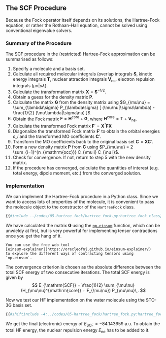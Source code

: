 ## The SCF Procedure

Because the Fock operator itself depends on its solutions, the
Hartree-Fock equation, or rather the Rothaan-Hall equation, cannot
be solved using conventional eigenvalue solvers. 

### Summary of the Procedure

The SCF procedure in the (restricted) Hartree-Fock approximation can be 
summarised as follows:

1. Specify a molecule and a basis set.
2. Calculate all required molecular integrals 
   (overlap integrals $\bm{S}$, 
   kinetic energy integrals $\bm{T}$,
   nuclear attraction integrals $\bm{V}_\mathrm{ne}$,
   electron repulsion integrals $(\mu\nu|\sigma\lambda)$.
3. Calculate the transformation matrix $\bm{X} = \bm{S}^{-1/2}$.
4. Obtain a guess for the density matrix $\bm{P}$.
5. Calculate the matrix $\bm{G}$ from the density matrix using 
   $G_{\mu\nu} = \sum_{\lambda\sigma} P_{\lambda\sigma} [ (\mu\nu|\sigma\lambda) - \frac{1}{2} (\mu\lambda|\sigma\nu) ]$.
6. Obtain the Fock matrix $\bm{F} = \bm{H^{\mathrm{core}}} + \bm{G}$, where 
   $\bm{H^{\mathrm{core}}} = \bm{T} + \bm{V}_\mathrm{ne}$.
7. Calculate the transformed Fock matrix $\bm{F}' = \bm{X}^\dagger \bm{F} \bm{X}$
8. Diagonalize the transformed Fock matrix $\bm{F}'$ to obtain the 
   orbital energies $\varepsilon\_i$ and the transformed MO coefficients 
   $\bm{C}'$.
9. Transform the MO coefficients back to the original basis set 
   $\bm{C} = \bm{X} \bm{C}'$.
10. Form a new density matrix $\bm{P}$ from $\bm{C}$
    using $P_{\mu\nu} = 2 \sum_{i=1}^{n_{\mathrm{occ}}} C_{\mu i} C_{\nu i}$.
11. Check for convergence. If not, return to step 5 with the new density matrix.
12. If the procedure has converged, calculate the quantities of interest 
    (e.g. total energy, dipole moment, etc.) from the converged solution.

### Implementation

We can implement the Hartree-Fock procedure in a Python class. Since we want 
to access lots of properties of the molecule, it is convenient to pass the
molecule object to the constructor of the `HartreeFock` class.
```python
{{#include ../codes/05-hartree_fock/hartree_fock.py:hartree_fock_class}}
```

We have calculated the matrix $\bm{G}$ using the 
[`np.einsum`](https://numpy.org/doc/stable/reference/generated/numpy.einsum.html)
function, which can be unwieldy at first, but is very powerful for 
implementing tensor contractions once you get the hang of it.
```admonish tip
You can use the free web tool
[einsum-explainer](https://oracleofnj.github.io/einsum-explainer/)
to explore the different ways of contracting tensors using `np.einsum`.
```

The convergence criterion is chosen as the absolute difference between the
total SCF energy of two consecutive iterations. The total SCF energy is
given by
$$
  E_{\mathrm{SCF}} = \frac{1}{2} \sum_{\mu\nu} (H_{\mu\nu}^{\mathrm{core}} + F_{\mu\nu}) P_{\nu\mu}\,.
$$

Now we test our HF implementation on the water molecule using the STO-3G basis set.
```python
{{#shiftinclude -4:../codes/05-hartree_fock/hartree_fock.py:hartree_fock_water}}
```
We get the final (electronic) energy of $E_\mathrm{SCF} = -84.143659\ \mathrm{a.u.}$ 
To obtain the total HF energy, the nuclear repulsion energy $E_\mathrm{ne}$ 
has to be added to it.

